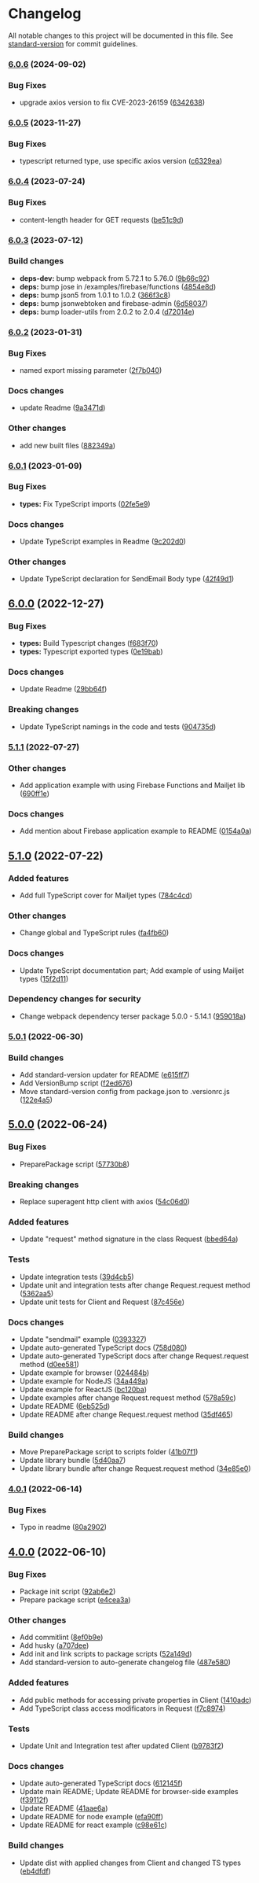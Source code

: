 # Changelog

All notable changes to this project will be documented in this file. See [standard-version](https://github.com/conventional-changelog/standard-version) for commit guidelines.

### [6.0.6](https://github.com/mailjet/mailjet-apiv3-nodejs/compare/v6.0.5...v6.0.6) (2024-09-02)


### Bug Fixes

* upgrade axios version to fix CVE-2023-26159 ([6342638](https://github.com/mailjet/mailjet-apiv3-nodejs/commits/6342638c9dd6fcd8e62a071b60fe8aefc7d7ca5c))

### [6.0.5](https://github.com/mailjet/mailjet-apiv3-nodejs/compare/v6.0.4...v6.0.5) (2023-11-27)


### Bug Fixes

* typescript returned type, use specific axios version ([c6329ea](https://github.com/mailjet/mailjet-apiv3-nodejs/commits/c6329ea01c2fa0fc05f9838c8279d0b48a119cbb))

### [6.0.4](https://github.com/mailjet/mailjet-apiv3-nodejs/compare/v6.0.3...v6.0.4) (2023-07-24)


### Bug Fixes

* content-length header for GET requests ([be51c9d](https://github.com/mailjet/mailjet-apiv3-nodejs/commits/be51c9d94e20b35329a3331ddfe5ab80030fbf7c))

### [6.0.3](https://github.com/mailjet/mailjet-apiv3-nodejs/compare/v6.0.2...v6.0.3) (2023-07-12)


### Build changes

* **deps-dev:** bump webpack from 5.72.1 to 5.76.0 ([9b66c92](https://github.com/mailjet/mailjet-apiv3-nodejs/commits/9b66c92138673f668ad7bcfac9d97c571e9cc10f))
* **deps:** bump jose in /examples/firebase/functions ([4854e8d](https://github.com/mailjet/mailjet-apiv3-nodejs/commits/4854e8d6dc183fd31218d5fd86a9eab829ef0773))
* **deps:** bump json5 from 1.0.1 to 1.0.2 ([366f3c8](https://github.com/mailjet/mailjet-apiv3-nodejs/commits/366f3c8326a5ae9411f38b8a5561503f5ca3373e))
* **deps:** bump jsonwebtoken and firebase-admin ([6d58037](https://github.com/mailjet/mailjet-apiv3-nodejs/commits/6d58037cea542b597b5cb9e363ab8e5d145f5a08))
* **deps:** bump loader-utils from 2.0.2 to 2.0.4 ([d72014e](https://github.com/mailjet/mailjet-apiv3-nodejs/commits/d72014e386c8588c7949135dfe5146ae26580e13))

### [6.0.2](https://github.com/mailjet/mailjet-apiv3-nodejs/compare/v6.0.1...v6.0.2) (2023-01-31)


### Bug Fixes

* named export missing parameter ([2f7b040](https://github.com/mailjet/mailjet-apiv3-nodejs/commits/2f7b040097834f7b24c93bd933ef82fe9da5c6ed))


### Docs changes

* update Readme ([9a3471d](https://github.com/mailjet/mailjet-apiv3-nodejs/commits/9a3471d8bdd246e16b3fcc18957bf7411502e00c))


### Other changes

* add new built files ([882349a](https://github.com/mailjet/mailjet-apiv3-nodejs/commits/882349ad9b2e65d9323c4426e0e38bb2b73f6f45))

### [6.0.1](https://github.com/mailjet/mailjet-apiv3-nodejs/compare/v6.0.0...v6.0.1) (2023-01-09)


### Bug Fixes

* **types:** Fix TypeScript imports ([02fe5e9](https://github.com/mailjet/mailjet-apiv3-nodejs/commits/02fe5e945d9cc9fb1361b9bc681be097f40fddd6))


### Docs changes

* Update TypeScript examples in Readme ([9c202d0](https://github.com/mailjet/mailjet-apiv3-nodejs/commits/9c202d02de6c3af4271adb5e694bef7c6ab5b7de))


### Other changes

* Update TypeScript declaration for SendEmail Body type ([42f49d1](https://github.com/mailjet/mailjet-apiv3-nodejs/commits/42f49d1baf8b2a9227e9b3d54141d9a50962c6c1))

## [6.0.0](https://github.com/mailjet/mailjet-apiv3-nodejs/compare/v5.1.1...v6.0.0) (2022-12-27)


### Bug Fixes

* **types:** Build Typescript changes ([f683f70](https://github.com/mailjet/mailjet-apiv3-nodejs/commits/f683f708db0245f74568f1c4bf0e06cc5f0a86c7))
* **types:** Typescript exported types ([0e19bab](https://github.com/mailjet/mailjet-apiv3-nodejs/commits/0e19bab228ffc83d19b17c270e0156f58f60cfe1))


### Docs changes

* Update Readme ([29bb64f](https://github.com/mailjet/mailjet-apiv3-nodejs/commits/29bb64f23092d72728c19208ac2367293433d62b))


### Breaking changes

* Update TypeScript namings in the code and tests ([904735d](https://github.com/mailjet/mailjet-apiv3-nodejs/commits/904735db615480de2d1614f1b93a27a3de37d73d))

### [5.1.1](https://github.com/mailjet/mailjet-apiv3-nodejs/compare/v5.1.0...v5.1.1) (2022-07-27)


### Other changes

* Add application example with using Firebase Functions and Mailjet lib ([690ff1e](https://github.com/mailjet/mailjet-apiv3-nodejs/commits/690ff1e0a609c0e31b13f3b79c5b0ddaf0a934ad))


### Docs changes

* Add mention about Firebase application example to README ([0154a0a](https://github.com/mailjet/mailjet-apiv3-nodejs/commits/0154a0ae0de63a3d4ebdd5e1c3a38be0408c6cb9))

## [5.1.0](https://github.com/mailjet/mailjet-apiv3-nodejs/compare/v5.0.1...v5.1.0) (2022-07-22)


### Added features

* Add full TypeScript cover for Mailjet types ([784c4cd](https://github.com/mailjet/mailjet-apiv3-nodejs/commits/784c4cd79c5531aaeacbdde5547e2793b57d1427))


### Other changes

* Change global and TypeScript rules ([fa4fb60](https://github.com/mailjet/mailjet-apiv3-nodejs/commits/fa4fb606f4e380886734468ac18c2c90e05ebd17))


### Docs changes

* Update TypeScript documentation part; Add example of using Mailjet types ([15f2d11](https://github.com/mailjet/mailjet-apiv3-nodejs/commits/15f2d11dae63fe54fdb350864b99129fcc26afb0))


### Dependency changes for security

* Change webpack dependency terser package 5.0.0 - 5.14.1 ([959018a](https://github.com/mailjet/mailjet-apiv3-nodejs/commits/959018a77ff36a70769f36e22f57bdc89cba2157))

### [5.0.1](https://github.com/mailjet/mailjet-apiv3-nodejs/compare/v5.0.0...v5.0.1) (2022-06-30)


### Build changes

* Add standard-version updater for README ([e615ff7](https://github.com/mailjet/mailjet-apiv3-nodejs/commits/e615ff7cf7a07f224a4f542422b1c3bbd20179f7))
* Add VersionBump script ([f2ed676](https://github.com/mailjet/mailjet-apiv3-nodejs/commits/f2ed676134cd1dcf091fe766b7c76b2c12e625a4))
* Move standard-version config from package.json to .versionrc.js ([122e4a5](https://github.com/mailjet/mailjet-apiv3-nodejs/commits/122e4a5c7975773e891591cf4f3431a0e7cd77e1))

## [5.0.0](https://github.com/mailjet/mailjet-apiv3-nodejs/compare/v4.0.1...v5.0.0) (2022-06-24)


### Bug Fixes

* PreparePackage script ([57730b8](https://github.com/mailjet/mailjet-apiv3-nodejs/commits/57730b8ad1a6de8a0de51c4fae6c31d654ebea34))


### Breaking changes

* Replace superagent http client with axios ([54c06d0](https://github.com/mailjet/mailjet-apiv3-nodejs/commits/54c06d05b715e0d3493b03973156603e64f1e3d9))


### Added features

* Update "request" method signature in the class Request ([bbed64a](https://github.com/mailjet/mailjet-apiv3-nodejs/commits/bbed64aea20b5bf7326d301bedc743bc6d6b14d2))


### Tests

* Update integration tests ([39d4cb5](https://github.com/mailjet/mailjet-apiv3-nodejs/commits/39d4cb5544560d77079381f5e1ccba00f9ad4d9e))
* Update unit and integration tests after change Request.request method ([5362aa5](https://github.com/mailjet/mailjet-apiv3-nodejs/commits/5362aa532601d0f0512f175cb68e7e1dd5c53af9))
* Update unit tests for Client and Request ([87c456e](https://github.com/mailjet/mailjet-apiv3-nodejs/commits/87c456e27d728396b98d1a5cb8d6fceac719c459))


### Docs changes

* Update "sendmail" example ([0393327](https://github.com/mailjet/mailjet-apiv3-nodejs/commits/03933278088ef1cad840e8b2d4a561fda9f5b7f2))
* Update auto-generated TypeScript docs ([758d080](https://github.com/mailjet/mailjet-apiv3-nodejs/commits/758d0809296e63fcee2d1ec6c79e61debba812c2))
* Update auto-generated TypeScript docs after change Request.request method ([d0ee581](https://github.com/mailjet/mailjet-apiv3-nodejs/commits/d0ee581fbdc172694feadb208a372785754632db))
* Update example for browser ([024484b](https://github.com/mailjet/mailjet-apiv3-nodejs/commits/024484bd593ca12814aede3d22a8c1e012e3e385))
* Update example for NodeJS ([34a449a](https://github.com/mailjet/mailjet-apiv3-nodejs/commits/34a449adc1c2adb609d032fe3f83a2a933f545a5))
* Update example for ReactJS ([bc120ba](https://github.com/mailjet/mailjet-apiv3-nodejs/commits/bc120bac988e2ec2a0c7843500dbf2b43ea00e30))
* Update examples after change Request.request method ([578a59c](https://github.com/mailjet/mailjet-apiv3-nodejs/commits/578a59c8fb99d9801339939bd79ccabcefa64e4a))
* Update README ([6eb525d](https://github.com/mailjet/mailjet-apiv3-nodejs/commits/6eb525dfdea6c4af53af7980efc46838efc3d6ad))
* Update README after change Request.request method ([35df465](https://github.com/mailjet/mailjet-apiv3-nodejs/commits/35df465a9602c8c072ca1fee8db4dc7415921b3f))


### Build changes

* Move PreparePackage script to scripts folder ([41b07f1](https://github.com/mailjet/mailjet-apiv3-nodejs/commits/41b07f100dea92c62bb6461ff817a1da679e9639))
* Update library bundle ([5d40aa7](https://github.com/mailjet/mailjet-apiv3-nodejs/commits/5d40aa74c8046cfd44098fcd304e1fd9303f903e))
* Update library bundle after change Request.request method ([34e85e0](https://github.com/mailjet/mailjet-apiv3-nodejs/commits/34e85e0a757b34eea71612c1492871ac9a7fd6bb))

### [4.0.1](https://github.com/mailjet/mailjet-apiv3-nodejs/compare/v4.0.0...v4.0.1) (2022-06-14)


### Bug Fixes

* Typo in readme ([80a2902](https://github.com/mailjet/mailjet-apiv3-nodejs/commits/80a2902fd9184c002821d53d9fc8c63b1e9f4468))

## [4.0.0](https://github.com/mailjet/mailjet-apiv3-nodejs/compare/3.4.1...v4.0.0) (2022-06-10)


### Bug Fixes

* Package init script ([92ab6e2](https://github.com/mailjet/mailjet-apiv3-nodejs/commits/92ab6e29de41ddaaae03d7480f211d7e3f651f3c))
* Prepare package script ([e4cea3a](https://github.com/mailjet/mailjet-apiv3-nodejs/commits/e4cea3af61d3170f595d4946e0e05a0c5150da01))

### Other changes

* Add commitlint ([8ef0b9e](https://github.com/mailjet/mailjet-apiv3-nodejs/commits/8ef0b9eca2eff8e5669612d2bd48d436dfbb4339))
* Add husky ([a707dee](https://github.com/mailjet/mailjet-apiv3-nodejs/commits/a707dee5fc601e967ee9097e739e9ec90b32de5b))
* Add init and link scripts to package scripts ([52a149d](https://github.com/mailjet/mailjet-apiv3-nodejs/commits/52a149dd841919816b59cd175e83ae3e95ff6a7d))
* Add standard-version to auto-generate changelog file ([487e580](https://github.com/mailjet/mailjet-apiv3-nodejs/commits/487e5803775679ce15628811b12dc6fa2bf31a4b))


### Added features

* Add public methods for accessing private properties in Client ([1410adc](https://github.com/mailjet/mailjet-apiv3-nodejs/commits/1410adc61cb096ce4b4d5559a298ca7cb21a02ce))
* Add TypeScript class access modificators in Request ([f7c8974](https://github.com/mailjet/mailjet-apiv3-nodejs/commits/f7c897493897a84cfe2b7e37698e49077a944345))


### Tests

* Update Unit and Integration test after updated Client ([b9783f2](https://github.com/mailjet/mailjet-apiv3-nodejs/commits/b9783f2714f62b63a71aac95790ce2be7c85dc6c))


### Docs changes

* Update auto-generated TypeScript docs ([612145f](https://github.com/mailjet/mailjet-apiv3-nodejs/commits/612145fcfefe569bed2185909a2230052d59c704))
* Update main README; Update README for browser-side examples ([f39112f](https://github.com/mailjet/mailjet-apiv3-nodejs/commits/f39112f896427f28a2b28a091d7eb6e5c78e8f54))
* Update README ([41aae6a](https://github.com/mailjet/mailjet-apiv3-nodejs/commits/41aae6afeb2034ab6ea596005e76633ef1decce3))
* Update README for node example ([efa90ff](https://github.com/mailjet/mailjet-apiv3-nodejs/commits/efa90ff73734fef042db1882e5664b4771520555))
* Update README for react example ([c98e61c](https://github.com/mailjet/mailjet-apiv3-nodejs/commits/c98e61c6d96c6bd8115935cf48b62130bd27543c))


### Build changes

* Update dist with applied changes from Client and changed TS types ([eb4dfdf](https://github.com/mailjet/mailjet-apiv3-nodejs/commits/eb4dfdf1cff30546b7f5acfee449a745dbdd38da))
